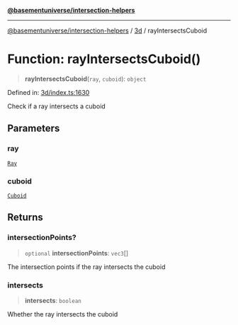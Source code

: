 [**@basementuniverse/intersection-helpers**](../../README.md)

***

[@basementuniverse/intersection-helpers](../../README.md) / [3d](../README.md) / rayIntersectsCuboid

# Function: rayIntersectsCuboid()

> **rayIntersectsCuboid**(`ray`, `cuboid`): `object`

Defined in: [3d/index.ts:1630](https://github.com/basementuniverse/intersection-helpers/blob/3a364a58f0714fe52065b40529091d774e3a1a50/src/3d/index.ts#L1630)

Check if a ray intersects a cuboid

## Parameters

### ray

[`Ray`](../types/type-aliases/Ray.md)

### cuboid

[`Cuboid`](../types/type-aliases/Cuboid.md)

## Returns

### intersectionPoints?

> `optional` **intersectionPoints**: `vec3`[]

The intersection points if the ray intersects the cuboid

### intersects

> **intersects**: `boolean`

Whether the ray intersects the cuboid
